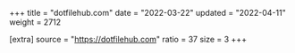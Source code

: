 +++
title = "dotfilehub.com"
date = "2022-03-22"
updated = "2022-04-11"
weight = 2712

[extra]
source = "https://dotfilehub.com"
ratio = 37
size = 3
+++
